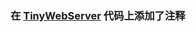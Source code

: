 ### 在 [TinyWebServer](https://github.com/qinguoyi/TinyWebServer/tree/codeRefactorCGI_version) 代码上添加了注释
